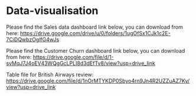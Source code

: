 # Data-visualisation


Please find the Sales data dashboard link below, you can download from here:
https://drive.google.com/drive/u/0/folders/1ugOfSx1CJk1c2E-7CiDQwbzOglfG4wJs

Please find the Customer Churn dashboard link below, you can download from here:
https://drive.google.com/file/d/1-svMqJ7J4oEV43WQgGcLPLI8d3dEfTv8/view?usp=drive_link

Table file for British Airways review:
https://drive.google.com/file/d/1nOrMTYKDP0Sbyo4rn9Jn4R2UZZuAZ7Ky/view?usp=drive_link
